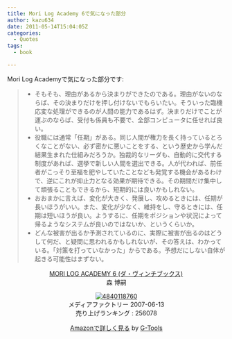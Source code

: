 ```yaml
---
title: Mori Log Academy 6で気になった部分
author: kazu634
date: 2011-05-14T15:04:05Z
categories:
  - Quotes
tags:
  - book

---
```

Mori Log Academyで気になった部分です:

>   * そもそも、理由があるから決まりができたのである。理由がないのならば、その決まりだけを押し付けないでもらいたい。そういった臨機応変な処理ができるのが人間の能力であるはず。決まりだけでことが運ぶのならば、受付も係員も不要で、全部コンピュータに任せれば良い。
>   * 役職には通常「任期」がある。同じ人間が権力を長く持っているとろくなことがない、必ず密かに悪いことをする、という歴史から学んだ結果生まれた仕組みだろうか。独裁的なリーダも、自動的に交代する制度があれば、選挙で新しい人間を選出できる。人が代われば、前任者がこっそり至福を肥やしていたことなども発覚する機会があるわけで、逆にこれが抑止力となる効果が期待できる。その期間だけ集中して頑張ることもできるから、短期的には良いかもしれない。
>   * おおまかに言えば、変化が大きく、発展し、攻めるときには、任期が長いほうがいい。また、変化が少なく、維持をし、守るときには、任期は短いほうが良い。ようするに、任期をポジションや状況によって帰るようなシステムが良いのではないか、というくらいか。
>   * どんな被害が出るか予測されているのに、実際に被害が出るのはどうして何だ、と疑問に思われるかもしれないが、その答えは、わかっている。「対策を打っていなかった」からである。予想だにしない自体が起きる可能性はまずない。

<p style="text-align: center;">
<a href="http://www.amazon.co.jp/MORI-LOG-ACADEMY-6-%E3%83%80%E3%83%BB%E3%83%B4%E3%82%A3%E3%83%B3%E3%83%81%E3%83%96%E3%83%83%E3%82%AF%E3%82%B9/dp/4840118760%3FSubscriptionId%3D15SMZCTB9V8NGR2TW082%26tag%3Dsimsnes-22%26linkCode%3Dxm2%26camp%3D2025%26creative%3D165953%26creativeASIN%3D4840118760" onclick="__gaTracker('send', 'event', 'outbound-article', 'http://www.amazon.co.jp/MORI-LOG-ACADEMY-6-%E3%83%80%E3%83%BB%E3%83%B4%E3%82%A3%E3%83%B3%E3%83%81%E3%83%96%E3%83%83%E3%82%AF%E3%82%B9/dp/4840118760%3FSubscriptionId%3D15SMZCTB9V8NGR2TW082%26tag%3Dsimsnes-22%26linkCode%3Dxm2%26camp%3D2025%26creative%3D165953%26creativeASIN%3D4840118760', 'MORI LOG ACADEMY 6 (ダ・ヴィンチブックス)');" target="_blank">MORI LOG ACADEMY 6 (ダ・ヴィンチブックス)</a><img style="border: none;" src="http://www.assoc-amazon.jp/e/ir?t=simsnes-22&l=ur2&o=9" alt="" width="1" height="1" /><br /> 森 博嗣
</p>

<p style="text-align: center;">
<a href="http://www.amazon.co.jp/MORI-LOG-ACADEMY-6-%E3%83%80%E3%83%BB%E3%83%B4%E3%82%A3%E3%83%B3%E3%83%81%E3%83%96%E3%83%83%E3%82%AF%E3%82%B9/dp/4840118760%3FSubscriptionId%3D15SMZCTB9V8NGR2TW082%26tag%3Dsimsnes-22%26linkCode%3Dxm2%26camp%3D2025%26creative%3D165953%26creativeASIN%3D4840118760" onclick="__gaTracker('send', 'event', 'outbound-article', 'http://www.amazon.co.jp/MORI-LOG-ACADEMY-6-%E3%83%80%E3%83%BB%E3%83%B4%E3%82%A3%E3%83%B3%E3%83%81%E3%83%96%E3%83%83%E3%82%AF%E3%82%B9/dp/4840118760%3FSubscriptionId%3D15SMZCTB9V8NGR2TW082%26tag%3Dsimsnes-22%26linkCode%3Dxm2%26camp%3D2025%26creative%3D165953%26creativeASIN%3D4840118760', '');" target="_blank"><img src="https://images-na.ssl-images-amazon.com/images/I/51v9Z6S84aL._SL160_.jpg" border="0" alt="4840118760" /></a><br /> <span>メディアファクトリー 2007-06-13<br /> 売り上げランキング : 256078</span>
</p>

<p style="text-align: center;">
<span> </span>
</p>

<p style="text-align: center;">
<span><a href="http://www.amazon.co.jp/MORI-LOG-ACADEMY-6-%E3%83%80%E3%83%BB%E3%83%B4%E3%82%A3%E3%83%B3%E3%83%81%E3%83%96%E3%83%83%E3%82%AF%E3%82%B9/dp/4840118760%3FSubscriptionId%3D15SMZCTB9V8NGR2TW082%26tag%3Dsimsnes-22%26linkCode%3Dxm2%26camp%3D2025%26creative%3D165953%26creativeASIN%3D4840118760" onclick="__gaTracker('send', 'event', 'outbound-article', 'http://www.amazon.co.jp/MORI-LOG-ACADEMY-6-%E3%83%80%E3%83%BB%E3%83%B4%E3%82%A3%E3%83%B3%E3%83%81%E3%83%96%E3%83%83%E3%82%AF%E3%82%B9/dp/4840118760%3FSubscriptionId%3D15SMZCTB9V8NGR2TW082%26tag%3Dsimsnes-22%26linkCode%3Dxm2%26camp%3D2025%26creative%3D165953%26creativeASIN%3D4840118760', 'Amazonで詳しく見る');" target="_blank">Amazonで詳しく見る</a></span><span> by <a href="http://www.goodpic.com/mt/aws/index.html" onclick="__gaTracker('send', 'event', 'outbound-article', 'http://www.goodpic.com/mt/aws/index.html', 'G-Tools');">G-Tools</a></span>
</p>
